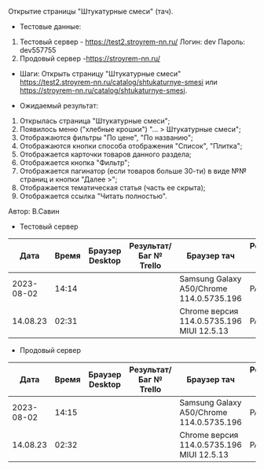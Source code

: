 Открытие страницы "Штукатурные смеси" (тач).

* Тестовые данные: 
1. Тестовый сервер - https://test2.stroyrem-nn.ru/
Логин: dev
Пароль: dev557755
2. Продовый сервер -https://stroyrem-nn.ru/

* Шаги:
Открыть страницу "Штукатурные смеси" https://test2.stroyrem-nn.ru/catalog/shtukaturnye-smesi или https://stroyrem-nn.ru/catalog/shtukaturnye-smesi.

* Ожидаемый результат:
1. Открылась страница "Штукатурные смеси";
2. Появилось меню ("хлебные крошки") "... > Штукатурные смеси";
3. Отображаются фильтры "По цене", "По названию";
4. Отображаются кнопки способа отображения "Список", "Плитка"; 
5. Отображается карточки товаров данного раздела;
6. Отображается кнопка "Фильтр";
9. Отображается пагинатор (если товаров больше 30-ти) в виде №№ страниц и кнопки "Далее >";
10. Отображается тематическая статья (часть ее скрыта);
11. Отображается ссылка "Читать полностью".

Автор: В.Савин

* Тестовый сервер

| Дата | Время | Браузер Desktop| Результат/Баг № Trello| Браузер тач| Результат/Баг № Trello| Дата релиза |Имя |
| --- | --- | --- | --- | --- | --- | --- | --- | 
|2023-08-02 | 14:14 | | | Samsung Galaxy A50/Chrome 114.0.5735.196  | PASS  | 04.07.23 | Наталья К. | 
| 14.08.23 | 02:31 | | | Chrome версия 114.0.5735.196 MIUI 12.5.13 | PASS | 13.08.23 | Надежда |  



* Продовый сервер

| Дата | Время | Браузер Desktop| Результат/Баг № Trello| Браузер тач| Результат/Баг № Trello| Дата релиза |Имя |
| --- | --- | --- | --- | --- | --- | --- | --- | 
| 2023-08-02 | 14:15 | | |Samsung Galaxy A50/Chrome 114.0.5735.196 | PASS  | 04.07.23 | Наталья К. |
| 14.08.23 | 02:32 | | | Chrome версия 114.0.5735.196 MIUI 12.5.13 | PASS | 13.08.23 | Надежда | 
